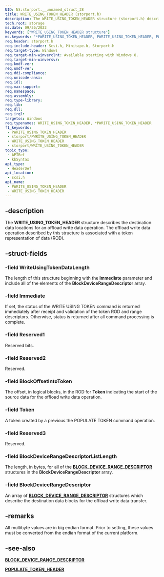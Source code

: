 ```yaml
---
UID: NS:storport.__unnamed_struct_28
title: WRITE_USING_TOKEN_HEADER (storport.h)
description: The WRITE_USING_TOKEN_HEADER structure (storport.h) describes the destination data locations for an offload write data operation.
tech.root: storage
ms.date: 09/26/2022
keywords: ["WRITE_USING_TOKEN_HEADER structure"]
ms.keywords: "*PWRITE_USING_TOKEN_HEADER, PWRITE_USING_TOKEN_HEADER, PWRITE_USING_TOKEN_HEADER structure pointer [Storage Devices], WRITE_USING_TOKEN_HEADER, WRITE_USING_TOKEN_HEADER structure [Storage Devices], scsi/PWRITE_USING_TOKEN_HEADER, scsi/WRITE_USING_TOKEN_HEADER, storage.write_using_token_header"
req.header: storport.h
req.include-header: Scsi.h, Minitape.h, Storport.h
req.target-type: Windows
req.target-min-winverclnt: Available starting with Windows 8.
req.target-min-winversvr: 
req.kmdf-ver: 
req.umdf-ver: 
req.ddi-compliance: 
req.unicode-ansi: 
req.idl: 
req.max-support: 
req.namespace: 
req.assembly: 
req.type-library: 
req.lib: 
req.dll: 
req.irql: 
targetos: Windows
req.typenames: WRITE_USING_TOKEN_HEADER, *PWRITE_USING_TOKEN_HEADER
f1_keywords:
 - PWRITE_USING_TOKEN_HEADER
 - storport/PWRITE_USING_TOKEN_HEADER
 - WRITE_USING_TOKEN_HEADER
 - storport/WRITE_USING_TOKEN_HEADER
topic_type:
 - APIRef
 - kbSyntax
api_type:
 - HeaderDef
api_location:
 - scsi.h
api_name:
 - PWRITE_USING_TOKEN_HEADER
 - WRITE_USING_TOKEN_HEADER
---
```


## -description

The **WRITE_USING_TOKEN_HEADER** structure describes the destination data locations for an offload write data operation.  The offload write data operation described by this structure is associated with a token representation of data (ROD).

## -struct-fields

### -field WriteUsingTokenDataLength

The length of this structure beginning with the **Immediate** parameter and include all of the elements of the **BlockDeviceRangeDescriptor** array.

### -field Immediate

If set, the status of the WRITE USING TOKEN command is returned immediately after receipt and validation of the token ROD and range descriptors. Otherwise, status is returned after all command processing is complete.

### -field Reserved1

Reserved bits.

### -field Reserved2

Reserved.

### -field BlockOffsetIntoToken

The offset, in logical blocks,  in the ROD for **Token** indicating the start of the source data for the offload write data operation.

### -field Token

A token created by a previous the POPULATE TOKEN command operation.

### -field Reserved3

Reserved.

### -field BlockDeviceRangeDescriptorListLength

The length, in bytes, for all  of the [**BLOCK_DEVICE_RANGE_DESCRIPTOR**](../scsi/ns-scsi-block_device_range_descriptor.md) structures in the **BlockDeviceRangeDescriptor** array.

### -field BlockDeviceRangeDescriptor

An array of [**BLOCK_DEVICE_RANGE_DESCRIPTOR**](../scsi/ns-scsi-block_device_range_descriptor.md) structures which describe the destination data blocks for the offload write data transfer.

## -remarks

All multibyte values are in big endian format. Prior to setting, these values must be converted from the endian format of the current platform.

## -see-also

[**BLOCK_DEVICE_RANGE_DESCRIPTOR**](../scsi/ns-scsi-block_device_range_descriptor.md)

[**POPULATE_TOKEN_HEADER**](ns-storport-populate_token_header.md)
